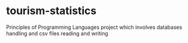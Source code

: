 # tourism-statistics
Principles of Programming Languages project which involves databases handling and csv files reading and writing
